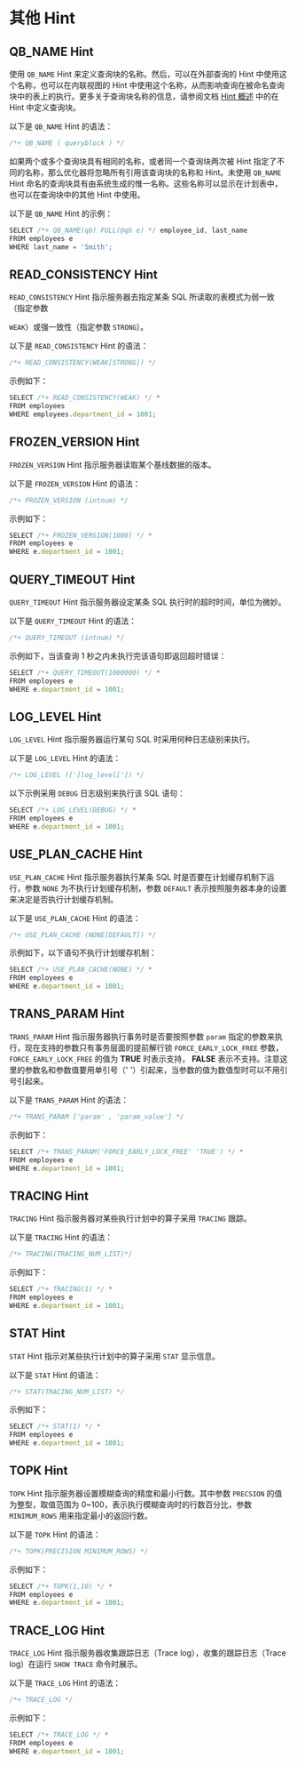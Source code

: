 其他 Hint 
============================



QB_NAME Hint 
------------------------

使用 `QB_NAME` Hint 来定义查询块的名称。然后，可以在外部查询的 Hint 中使用这个名称，也可以在内联视图的 Hint 中使用这个名称，从而影响查询在被命名查询块中的表上的执行。更多关于查询块名称的信息，请参阅文档 [Hint 概述](/docs-cn/11.sql-reference-oracle-mode/3.basic-elements-1/6.annotation-1/4.Hint/1.hint-overview/) 中的在 Hint 中定义查询块。

以下是 `QB_NAME` Hint 的语法：

```javascript
/*+ QB_NAME ( queryblock ) */
```



如果两个或多个查询块具有相同的名称，或者同一个查询块两次被 Hint 指定了不同的名称，那么优化器将忽略所有引用该查询块的名称和 Hint。未使用 `QB_NAME` Hint 命名的查询块具有由系统生成的惟一名称。这些名称可以显示在计划表中，也可以在查询块中的其他 Hint 中使用。

以下是 `QB_NAME` Hint 的示例：

```javascript
SELECT /*+ QB_NAME(qb) FULL(@qb e) */ employee_id, last_name
FROM employees e
WHERE last_name = 'Smith';
```



READ_CONSISTENCY Hint 
---------------------------------

`READ_CONSISTENCY` Hint 指示服务器去指定某条 SQL 所读取的表模式为弱一致（指定参数 

`WEAK`）或强一致性（指定参数 `STRONG`）。

以下是 `READ_CONSISTENCY` Hint 的语法：

```javascript
/*+ READ_CONSISTENCY(WEAK[STRONG]) */
```



示例如下：

```javascript
SELECT /*+ READ_CONSISTENCY(WEAK) */ * 
FROM employees 
WHERE employees.department_id = 1001;
```



FROZEN_VERSION Hint 
-------------------------------

`FROZEN_VERSION` Hint 指示服务器读取某个基线数据的版本。

以下是 `FROZEN_VERSION` Hint 的语法：

```javascript
/*+ FROZEN_VERSION (intnum) */
```



示例如下：

```javascript
SELECT /*+ FROZEN_VERSION(1000) */ *
FROM employees e
WHERE e.department_id = 1001;
```



QUERY_TIMEOUT Hint 
------------------------------

`QUERY_TIMEOUT` Hint 指示服务器设定某条 SQL 执行时的超时时间，单位为微妙。

以下是 `QUERY_TIMEOUT` Hint 的语法：

```javascript
/*+ QUERY_TIMEOUT (intnum) */
```



示例如下，当该查询 1 秒之内未执行完该语句即返回超时错误：

```javascript
SELECT /*+ QUERY_TIMEOUT(1000000) */ *
FROM employees e
WHERE e.department_id = 1001;
```



LOG_LEVEL Hint 
--------------------------

`LOG_LEVEL` Hint 指示服务器运行某句 SQL 时采用何种日志级别来执行。

以下是 `LOG_LEVEL` Hint 的语法：

```javascript
/*+ LOG_LEVEL ([']log_level[']) */
```



以下示例采用 `DEBUG` 日志级别来执行该 SQL 语句：

```javascript
SELECT /*+ LOG_LEVEL(DEBUG) */ *
FROM employees e
WHERE e.department_id = 1001;
```



USE_PLAN_CACHE Hint 
-------------------------------

`USE_PLAN_CACHE` Hint 指示服务器执行某条 SQL 时是否要在计划缓存机制下运行，参数 `NONE` 为不执行计划缓存机制，参数 `DEFAULT` 表示按照服务器本身的设置来决定是否执行计划缓存机制。

以下是 `USE_PLAN_CACHE` Hint 的语法：

```javascript
/*+ USE_PLAN_CACHE (NONE[DEFAULT]) */
```



示例如下，以下语句不执行计划缓存机制：

```javascript
SELECT /*+ USE_PLAN_CACHE(NONE) */ *
FROM employees e
WHERE e.department_id = 1001;
```



TRANS_PARAM Hint 
----------------------------

`TRANS_PARAM` Hint 指示服务器执行事务时是否要按照参数 `param` 指定的参数来执行，现在支持的参数只有事务层面的提前解行锁 `FORCE_EARLY_LOCK_FREE` 参数，`FORCE_EARLY_LOCK_FREE` 的值为 **TRUE** 时表示支持， **FALSE** 表示不支持。注意这里的参数名和参数值要用单引号（' '）引起来，当参数的值为数值型时可以不用引号引起来。

以下是 `TRANS_PARAM` Hint 的语法：

```javascript
/*+ TRANS_PARAM ['param' , 'param_value'] */
```



示例如下：

```javascript
SELECT /*+ TRANS_PARAM('FORCE_EARLY_LOCK_FREE' 'TRUE') */ *
FROM employees e
WHERE e.department_id = 1001;
```



TRACING Hint 
------------------------

`TRACING` Hint 指示服务器对某些执行计划中的算子采用 `TRACING` 跟踪。

以下是 `TRACING` Hint 的语法：

```javascript
/*+ TRACING(TRACING_NUM_LIST)*/
```



示例如下：

```javascript
SELECT /*+ TRACING(1) */ *
FROM employees e
WHERE e.department_id = 1001;
```



STAT Hint 
---------------------

`STAT` Hint 指示对某些执行计划中的算子采用 `STAT` 显示信息。

以下是 `STAT` Hint 的语法：

```javascript
/*+ STAT(TRACING_NUM_LIST) */
```



示例如下：

```javascript
SELECT /*+ STAT(1) */ *
FROM employees e
WHERE e.department_id = 1001;
```



TOPK Hint 
---------------------

`TOPK` Hint 指示服务器设置模糊查询的精度和最小行数。其中参数 `PRECSION` 的值为整型，取值范围为 0\~100，表示执行模糊查询时的行数百分比，参数 `MINIMUM_ROWS` 用来指定最小的返回行数。

以下是 `TOPK` Hint 的语法：

```javascript
/*+ TOPK(PRECISION MINIMUM_ROWS) */
```



示例如下：

```javascript
SELECT /*+ TOPK(1,10) */ *
FROM employees e
WHERE e.department_id = 1001;
```



TRACE_LOG Hint 
--------------------------

`TRACE_LOG` Hint 指示服务器收集跟踪日志（Trace log），收集的跟踪日志（Trace log）在运行 `SHOW TRACE` 命令时展示。

以下是 `TRACE_LOG` Hint 的语法：

```javascript
/*+ TRACE_LOG */
```



示例如下：

```javascript
SELECT /*+ TRACE_LOG */ *
FROM employees e
WHERE e.department_id = 1001;
```


